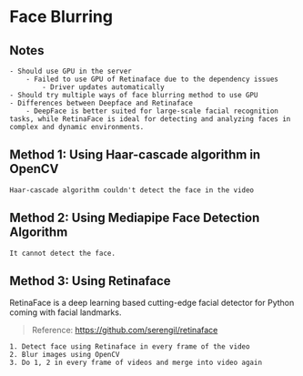 # Face Blurring

## Notes
```
- Should use GPU in the server
    - Failed to use GPU of Retinaface due to the dependency issues
        - Driver updates automatically
- Should try multiple ways of face blurring method to use GPU
- Differences between Deepface and Retinaface
    - DeepFace is better suited for large-scale facial recognition tasks, while RetinaFace is ideal for detecting and analyzing faces in complex and dynamic environments.
```

## Method 1: Using Haar-cascade algorithm in OpenCV
```
Haar-cascade algorithm couldn't detect the face in the video
```

## Method 2: Using Mediapipe Face Detection Algorithm
```angular2html
It cannot detect the face.
```

## Method 3: Using Retinaface
RetinaFace is a deep learning based cutting-edge facial detector for Python coming with facial landmarks.
> Reference: https://github.com/serengil/retinaface
```angular2html
1. Detect face using Retinaface in every frame of the video
2. Blur images using OpenCV
3. Do 1, 2 in every frame of videos and merge into video again
```

